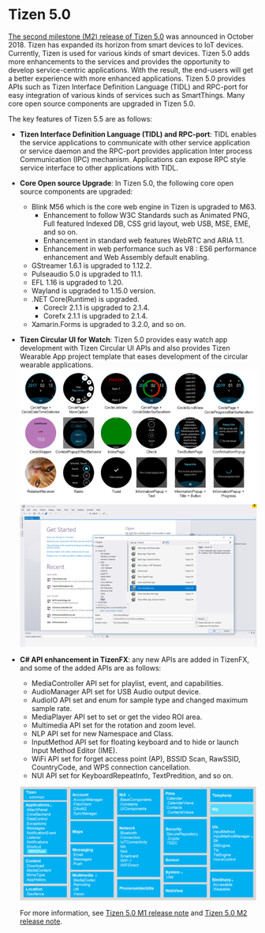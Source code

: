 # Tizen 5.0

[The second milestone (M2) release of Tizen 5.0](../../release-notes/tizen-5-0-m2.md) was announced in October 2018. Tizen has expanded its horizon from smart devices to IoT devices. Currently, Tizen is used for various kinds of smart devices.
Tizen 5.0 adds more enhancements to the services and provides the opportunity to develop service-centric applications. With the result, the end-users will get a better experience with more enhanced applications. Tizen 5.0 provides APIs such as Tizen Interface Definition Language (TIDL) and RPC-port for easy integration of various kinds of services such as SmartThings. Many core open source components are upgraded in Tizen 5.0.

The key features of Tizen 5.5 are as follows:

* **Tizen Interface Definition Language (TIDL) and RPC-port**: TIDL enables the service applications to communicate with other service application or service daemon and the RPC-port provides application Inter process Communication (IPC) mechanism.
Applications can expose RPC style service interface to other applications with TIDL.

* **Core Open source Upgrade**: In Tizen 5.0, the following core open source components are upgraded:
  - Blink M56 which is the core web engine in Tizen is upgraded to M63.
    - Enhancement to follow W3C Standards such as Animated PNG, Full featured Indexed DB, CSS grid layout, web USB, MSE, EME, and so on.
    - Enhancement in standard web features WebRTC and ARIA 1.1.
    - Enhancement in web performance such as V8 : ES6 performance enhancement and Web Assembly default enabling.
  - GStreamer 1.6.1 is upgraded to 1.12.2.
  - Pulseaudio 5.0 is upgraded to 11.1.
  - EFL 1.16 is upgraded to 1.20.
  - Wayland is upgraded to 1.15.0 version.
  - .NET Core(Runtime) is upgraded.
    - Coreclr 2.1.1 is upgraded to 2.1.4.
    - Corefx 2.1.1 is upgraded to 2.1.4.
  - Xamarin.Forms is upgraded to 3.2.0, and so on.

* **Tizen Circular UI for Watch**: Tizen 5.0 provides easy watch app development with Tizen Circular UI APIs and also provides Tizen Wearable App project template that eases development of the circular wearable applications.
  ![img](media/5.0_introduction_TizenCircularUIforWatch.png)
  ![img](media/5.0_introduction_TizenCircularUIforWatch_template.png)

* **C# API enhancement in TizenFX**: any new APIs are added in TizenFX, and some of the added APIs are as follows:
  - MediaController API set for playlist, event, and capabilities.
  - AudioManager API set for USB Audio output device.
  - AudioIO API set and enum for sample type and changed maximum sample rate.
  - MediaPlayer API set to set or get the video ROI area.
  - Multimedia API set for the rotation and zoom level.
  - NLP API set for new Namespace and Class.
  - InputMethod API set for floating keyboard and to hide or launch Input Method Editor (IME).
  - WiFi API set for forget access point (AP), BSSID Scan, RawSSID, CountryCode, and WPS connection cancellation.
  - NUI API set for KeyboardRepeatInfo, TextPredition, and so on.

  ![img](media/5.0_introduction_TizenFXAPI_v5.png)

  For more information, see [Tizen 5.0 M1 release note](../../release-notes/tizen-5-0-m1.md) and [Tizen 5.0 M2 release note](../../release-notes/tizen-5-0-m2.md).
